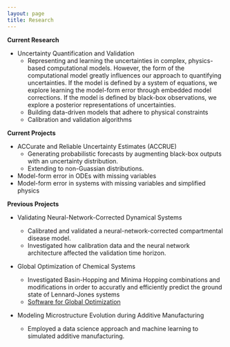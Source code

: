 ```yaml
---
layout: page
title: Research
---
```


**Current Research**
- Uncertainty Quantification and Validation
    - Representing and learning the uncertainties in complex, physics-based
    computational models. However, the form of the computational model greatly
    influences our approach to quantifying uncertainties. If the model is
    defined by a system of equations, we explore learning the model-form error
    through embedded model corrections. If the model is defined by black-box
    observations, we explore a posterior representations of uncertainties.
    - Building data-driven models that adhere to physical constraints
    - Calibration and validation algorithms

**Current Projects**
- ACCurate and Reliable Uncertainty Estimates (ACCRUE)
    - Generating probabilistic forecasts by augmenting black-box outputs with an uncertainty distribution.
    - Extending to non-Guassian distributions.
- Model-form error in ODEs with missing variables
- Model-form error in systems with missing variables and simplified physics

**Previous Projects**
- Validating Neural-Network-Corrected Dynamical Systems
    - Calibrated and validated a neural-network-corrected compartmental disease model.
    - Investigated how calibration data and the neural network architecture affected the validation time horizon.

- Global Optimization of Chemical Systems
    - Investigated Basin-Hopping and Minima Hopping combinations and modifications
    in order to accuratly and efficiently predict the ground state of Lennard-Jones systems
    - [Software for Global Optimization](http://theory.cm.utexas.edu/tsase/global_optimizer.html)
    <!-- - [Global Optimization Database](http://fri.oden.utexas.edu/~fri/fridb_GO/server.py) -->

- Modeling Microstructure Evolution during Additive Manufacturing
    - Employed a data science approach and machine learning	to simulated additive manufacturing.

<!-- **Publications**
- R. Bandy and R. Morrison, Stochastic Model Corrections for Reduced Lotka-Volterra Models Exhibiting Mutual, Competitive, and Predatory Interactions, in Chaos: An Interdisciplinary Journal of Nonlinear Science, In revision.
- R. Bandy and R. Morrison, Quantifying Model Form Uncertainty in Spring-Mass-Damper Systems, in
[Conference Proceedings of the Society for Experimental Mechanics Series](https://sem.org//Files/events/41i/41i-Final-Program-WEB.pdf), Best Paper in Model Validation & Uncertainty Quantification.

**Technical Reports**
- R. Bandy, T. Portone, and M. Sands, Quantifying and Reducing Uncertainties in Ablation Models for Hypersonic Flight, in Computer Science Research Institute (CSRI) Summer Proceedings 2023, Sandia National Laboratories, In review.
- R. Bandy, T. Portone, and E. Acquesta, Validating Neural-Network-Corrected Dynamical Systems, in 
[CSRI Summer Proceedings 2022](https://www.sandia.gov/app/uploads/sites/210/2022/12/CSRI-2022-proceedings.pdf#page=22), S.K. Seritan and J.D. Smith, eds., Technical Report SAND2022-10280R, Sandia National Laboratories, 2022, pp. 14–30.
- E. Acquesta, T. Portone, R. Dandekar, C. Rackaukas, R. Bandy, G. Huerta, and I. Dytzel, Model-form Epistemic Uncertainty Quantification for Modeling with Differential Equations: Application to Epidemiology, in [Sandia Report](https://www.osti.gov/servlets/purl/1888443/), Technical Report SAND2022-12823, Sandia National Laboratories, 2022, pp. 1–44.

**Presentations**
- Complex Couplings and Simple Springs:
Analysis of Model-Form Error for Highly Nonlinear Oscillatory Systems. MS 407.2 session presented at 17th U.S. National Congress on Computational Mechanics (USNCCM); July 26th, 2023; Albuquerque, NM.
- Skewed Uncertainty Estimates for Deterministic Predictions. Poster session for junior researchers presented at Space Weather with Quantified Uncertainties Spring Meeting 2023; March 10th, 2023; Cambridge, MA.
- Quantifying Model Form Uncertainty in Spring-Mass-Damper Systems. Session 23 presented at SEM IMAC-XLI; February 14th, 2023; Austin, TX.
- Model Correction and Validation of Reduced Lotka-Volterra Models. MS 104 session presented at SIAM Conference on Uncertainty Quantification; April 14th, 2022; Atlanta, GA.
- Model Correction and Validation of Reduced Lotka-Volterra Models. Poster session presented at SIAM Conference on Applications of Dynamical Systems; May 26th, 2021; Virtual.
- Investigating Methodology for Global Optimization. Poster session presented at the AAAS Annual Meeting; February 18th, 2018; Austin, TX.
- Investigating Methodology for Global Optimization. Poster session presented at: Institute of Pure and Applied Mathematics workshop on Optimization and Optimal Control for Complex Energy and Property Landscapes; October 2nd, 2017; Los Angeles, CA. -->